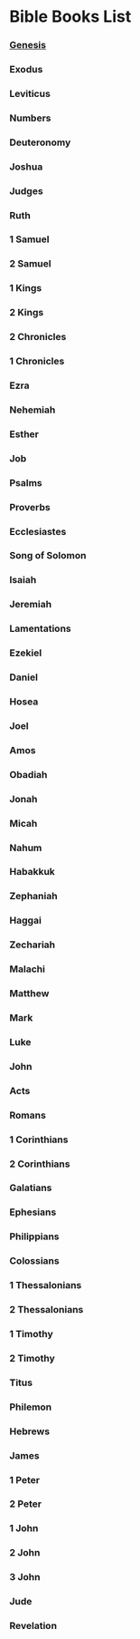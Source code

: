 # Bible Books List

<!-- ## Old Testament -->

### [Genesis](bible/1.Genesis/genesis-home.md#genesis-home)
### Exodus
### Leviticus
### Numbers
### Deuteronomy
### Joshua
### Judges
### Ruth
### 1 Samuel
### 2 Samuel
### 1 Kings
### 2 Kings
### 2 Chronicles
### 1 Chronicles
### Ezra
### Nehemiah
### Esther
### Job
### Psalms
### Proverbs
### Ecclesiastes
### Song of Solomon
### Isaiah
### Jeremiah
### Lamentations
### Ezekiel
### Daniel
### Hosea
### Joel
### Amos
### Obadiah
### Jonah
### Micah
### Nahum
### Habakkuk
### Zephaniah
### Haggai
### Zechariah
### Malachi

<!-- ## New Testament -->

### Matthew
### Mark
### Luke
### John
### Acts
### Romans
### 1 Corinthians
### 2 Corinthians
### Galatians
### Ephesians
### Philippians
### Colossians
### 1 Thessalonians
### 2 Thessalonians
### 1 Timothy
### 2 Timothy
### Titus
### Philemon
### Hebrews
### James
### 1 Peter
### 2 Peter
### 1 John
### 2 John
### 3 John
### Jude
### Revelation
